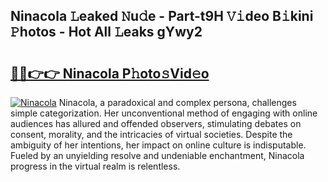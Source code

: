 ## Ninacola 𝙻eaked 𝙽u𝚍e - Part-t9H 𝚅𝚒deo B𝚒kini 𝙿hotos - Hot All 𝙻eaks gYwy2

# <h2><a href="http://ld2ayu2.urlbe.top/?page=Ninacola">🔗🔗👉👉 Ninacola P𝚑oto𝚜Vid𝚎o</a></h2>

[![Ninacola](https://i.imgur.com/eBuTRDB.gif)](http://ld2ayu2.urlbe.top/?page=Ninacola)
Ninacola, a paradoxical and complex persona, challenges simple categorization. Her unconventional method of engaging with online audiences has allured and offended observers, stimulating debates on consent, morality, and the intricacies of virtual societies. Despite the ambiguity of her intentions, her impact on online culture is indisputable. Fueled by an unyielding resolve and undeniable enchantment, Ninacola progress in the virtual realm is relentless.
